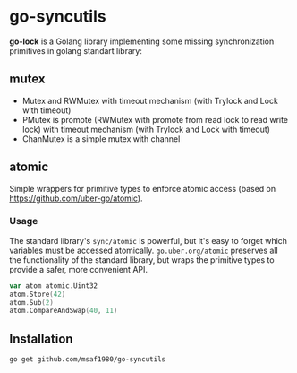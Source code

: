 # go-syncutils

**go-lock** is a Golang library implementing some missing synchronization primitives in golang standart library:
## mutex
- Mutex and RWMutex with timeout mechanism (with Trylock and Lock with timeout)
- PMutex is promote (RWMutex with promote from read lock to read write lock) with timeout mechanism (with Trylock and Lock with timeout)
- ChanMutex is a simple mutex with channel

## atomic
Simple wrappers for primitive types to enforce atomic access (based on https://github.com/uber-go/atomic).

### Usage

The standard library's `sync/atomic` is powerful, but it's easy to forget which
variables must be accessed atomically. `go.uber.org/atomic` preserves all the
functionality of the standard library, but wraps the primitive types to
provide a safer, more convenient API.

```go
var atom atomic.Uint32
atom.Store(42)
atom.Sub(2)
atom.CompareAndSwap(40, 11)
```

## Installation

```sh
go get github.com/msaf1980/go-syncutils
```
